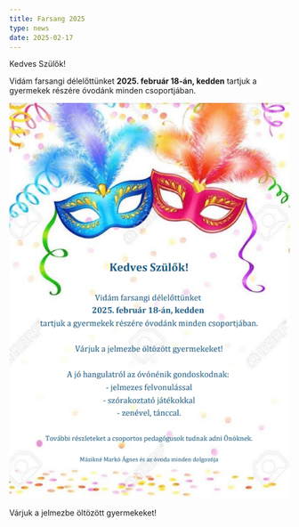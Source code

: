```yaml
---
title: Farsang 2025
type: news
date: 2025-02-17
---
```

Kedves Szülők!

Vidám farsangi délelőttünket **2025. február 18-án, kedden** tartjuk a gyermekek részére óvodánk minden csoportjában.

![](/assets/images/2025-farsang-plakat.png)

Várjuk a jelmezbe öltözött gyermekeket!
